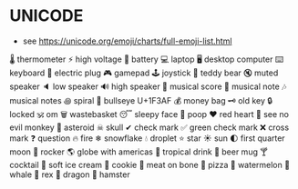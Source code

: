 # UNICODE
- see https://unicode.org/emoji/charts/full-emoji-list.html

🌡  thermometer
⚡  high voltage
🔋  battery
💻  laptop
🖥  desktop computer
⌨   keyboard
🔌  electric plug
🎮  gamepad
🕹  joystick
🧸   teddy bear
🔇  muted speaker
🔈  low speaker
🔊  high speaker
🎼  musical score
🎵  musical note
🎶  musical notes
꩜   spiral
🎯  bullseye U+1F3AF
💰  money bag
🗝  old key
🔒  locked
🕉  om
🗑  wastebasket
😴  sleepy face
💩  poop
❤   red heart
🙈  see no evil monkey
👾  asteroid
☠   skull
✔   check mark
✅  green check mark
❌  cross mark
❓  question
🔥  fire
❄   snowflake
💧  droplet
⭐  star
☀   sun
🌓  first quarter moon
🚀  rocker
🌎  globe with americas
🍹  tropical drink
🍺  beer mug
🍸  cocktail
🍦  soft ice cream
🍪  cookie
🍖  meat on bone
🍕  pizza
🍉  watermelon
🐳  whale
🦖  rex
🐉  dragon
🐹  hamster
